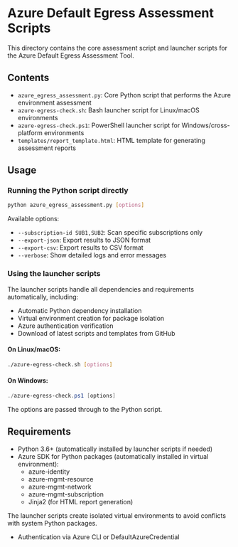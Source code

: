 # Azure Default Egress Assessment Scripts

This directory contains the core assessment script and launcher scripts for the Azure Default Egress Assessment Tool.

## Contents

- `azure_egress_assessment.py`: Core Python script that performs the Azure environment assessment
- `azure-egress-check.sh`: Bash launcher script for Linux/macOS environments  
- `azure-egress-check.ps1`: PowerShell launcher script for Windows/cross-platform environments
- `templates/report_template.html`: HTML template for generating assessment reports

## Usage

### Running the Python script directly

```bash
python azure_egress_assessment.py [options]
```

Available options:
- `--subscription-id SUB1,SUB2`: Scan specific subscriptions only
- `--export-json`: Export results to JSON format
- `--export-csv`: Export results to CSV format
- `--verbose`: Show detailed logs and error messages

### Using the launcher scripts

The launcher scripts handle all dependencies and requirements automatically, including:
- Automatic Python dependency installation
- Virtual environment creation for package isolation
- Azure authentication verification
- Download of latest scripts and templates from GitHub

#### On Linux/macOS:

```bash
./azure-egress-check.sh [options]
```

#### On Windows:

```powershell
./azure-egress-check.ps1 [options]
```

The options are passed through to the Python script.

## Requirements

- Python 3.6+ (automatically installed by launcher scripts if needed)
- Azure SDK for Python packages (automatically installed in virtual environment):
  - azure-identity
  - azure-mgmt-resource
  - azure-mgmt-network
  - azure-mgmt-subscription
  - Jinja2 (for HTML report generation)

The launcher scripts create isolated virtual environments to avoid conflicts with system Python packages.
- Authentication via Azure CLI or DefaultAzureCredential
